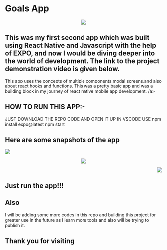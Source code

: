 # Goals App

<p align="center">
<img src="https://github.com/animesh30-dev/Project_1-Goals_List/assets/146109979/1b915047-d46f-4c4e-b31e-ec3c7e2dad13">
</p>

 
## This was my first second app which was built using React Native and Javascript with the help of EXPO, and now I would be diving deeper into the world of development. The link to the project demonstration video is given below.
This app uses the concepts of multiple components,modal screens,and also about react hooks and functions. This was a pretty basic app and was a building block in my journey of react native mobile app development.
/a>
    

    
## HOW TO RUN THIS APP:-
<p align="left">
    JUST DOWNLOAD THE REPO CODE AND OPEN IT UP IN VSCODE
  USE npm install expo@latest
  npm start 
    <p>
     
## Here are some snapshots of the app
<p align="left"><img  src="https://github.com/animesh30-dev/Project_1-Goals_List/assets/146109979/e29a7d40-c752-439e-bc0e-61e558ffd06b" > </p>
<p align="center"><img  src="https://github.com/animesh30-dev/Project_1-Goals_List/assets/146109979/33842987-592c-4901-8d3b-19d75944bd36" > </p>
<p align="right"><img  src="https://github.com/animesh30-dev/Project_1-Goals_List/assets/146109979/c9220175-f927-4ccc-9eb2-a76d1d393ab5" > </p>

## Just run the app!!!


## Also
I will be adding some more codes in this repo and building this project for greater use in the future as I learn more tools and also will be trying to publish it.


## Thank you for visiting 
